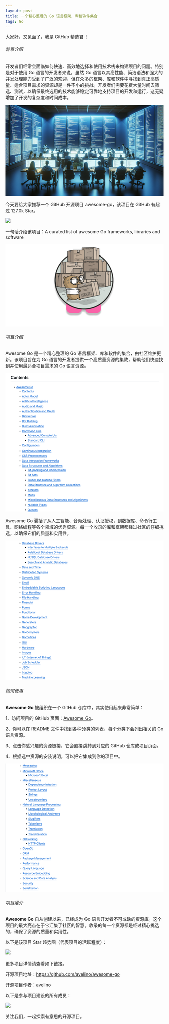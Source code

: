 ```yaml
---
layout: post
title: 一个精心整理的 Go 语言框架、库和软件集合
tags: Go
---
```


大家好，又见面了，我是 GitHub 精选君！

###### 背景介绍

开发者们经常会面临如何快速、高效地选择和使用技术栈来构建项目的问题。特别是对于使用 Go 语言的开发者来说，虽然 Go 语言以其高性能、简洁语法和强大的并发处理能力受到了广泛的欢迎，但在众多的框架、库和软件中寻找到真正高质量、适合项目需求的资源却是一件不小的挑战。开发者们需要花费大量时间去筛选、测试，以确保最终选用的技术能够稳定可靠地支持项目的开发和运行，这无疑增加了开发的复杂度和时间成本。

![](https://raw.githubusercontent.com/ZhuPeng/pic/master/mac/compress_tmp-2ec573668df74082efb074d7e311c0fe.png)

今天要给大家推荐一个 GitHub 开源项目 awesome-go，该项目在 GitHub 有超过 127.0k Star。

![](https://stats.deeptrain.net/repo/avelino/awesome-go/?theme=light)

一句话介绍该项目：A curated list of awesome Go frameworks, libraries and software


![](https://raw.githubusercontent.com/ZhuPeng/pic/master/images/compress_image-20240908221312786.png)


###### 项目介绍

Awesome Go 是一个精心整理的 Go 语言框架、库和软件的集合，由社区维护更新。该项目旨在为 Go 语言的开发者提供一个高质量资源的集敦，帮助他们快速找到并使用最适合项目需求的 Go 语言资源。

![](https://raw.githubusercontent.com/ZhuPeng/pic/master/images/compress_image-20240908221405780.png)

Awesome Go 囊括了从人工智能、音频处理、认证授权，到数据库、命令行工具、网络编程等各个领域的优秀资源。每一个收录的库和框架都经过社区的仔细挑选，以确保它们的质量和实用性。

![](https://raw.githubusercontent.com/ZhuPeng/pic/master/images/compress_image-20240908221421211.png)

###### 如何使用

**Awesome Go** 被组织在一个 GitHub 仓库中，其实使用起来非常简单：

1、访问项目的 GitHub 页面：[Awesome Go](https://github.com/avelino/awesome-go)。

2、你可以在 README 文件中找到各种分类的列表，每个分类下会列出相关的 Go 语言资源。

3、点击你感兴趣的资源链接，它会直接跳转到对应的 GitHub 仓库或项目页面。

4、根据选中资源的安装说明，可以把它集成到你的项目中。

![](https://raw.githubusercontent.com/ZhuPeng/pic/master/images/compress_image-20240908221515099.png)

###### 项目推介

**Awesome Go** 自从创建以来，已经成为 Go 语言开发者不可或缺的资源库。这个项目的最大亮点在于它汇集了社区的智慧，收录的每一个资源都是经过精心挑选的，确保了资源的质量和实用性。

以下是该项目 Star 趋势图（代表项目的活跃程度）：

![](https://api.star-history.com/svg?repos=avelino/awesome-go&type=Timeline)

更多项目详情请查看如下链接。

开源项目地址：https://github.com/avelino/awesome-go 

开源项目作者：avelino

以下是参与项目建设的所有成员：

![](https://contrib.rocks/image?repo=avelino/awesome-go)

关注我们，一起探索有意思的开源项目。

